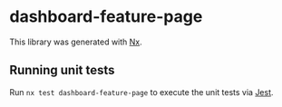 # dashboard-feature-page

This library was generated with [Nx](https://nx.dev).

## Running unit tests

Run `nx test dashboard-feature-page` to execute the unit tests via [Jest](https://jestjs.io).
